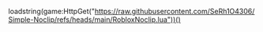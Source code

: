 loadstring(game:HttpGet("https://raw.githubusercontent.com/SeRh1O4306/Simple-Noclip/refs/heads/main/RobloxNoclip.lua"))()

